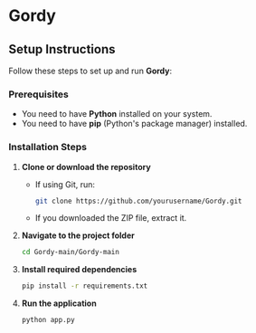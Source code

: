 # Gordy

## Setup Instructions

Follow these steps to set up and run **Gordy**:

### Prerequisites
- You need to have **Python** installed on your system.
- You need to have **pip** (Python's package manager) installed.

### Installation Steps

1. **Clone or download the repository**
   - If using Git, run:
     ```sh
     git clone https://github.com/yourusername/Gordy.git
     ```
   - If you downloaded the ZIP file, extract it.

2. **Navigate to the project folder**
   ```sh
   cd Gordy-main/Gordy-main
   ```

3. **Install required dependencies**
   ```sh
   pip install -r requirements.txt
   ```

4. **Run the application**
   ```sh
   python app.py
